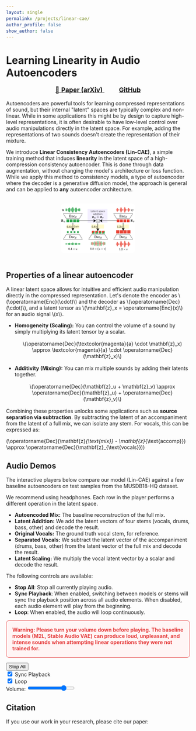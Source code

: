 ```yaml
---
layout: single
permalink: /projects/linear-cae/
author_profile: false
show_author: false
---
```


<style>
  .masthead {
    display: none !important;
  }
</style>




<script>
MathJax = {
  tex: {
    inlineMath: [['\\(', '\\)']],
    displayMath: [['\\[', '\\]']],
    processEscapes: true,
    processEnvironments: true
  },
  options: {
    skipHtmlTags: ['script', 'noscript', 'style', 'textarea', 'pre']
  },
  loader: {
    load: ['[tex]/color']  // Add this
  }
};
</script>
<script src="https://polyfill.io/v3/polyfill.min.js?features=es6"></script>
<script id="MathJax-script" async src="https://cdn.jsdelivr.net/npm/mathjax@3/es5/tex-mml-chtml.js"></script>


<style>
  .masthead {
    display: none !important;
  }
</style>

<link rel="stylesheet" href="{{ '/assets/css/demo_page.css' | relative_url }}">
<link rel="stylesheet" href="{{ '/assets/css/audioplayerstyle.css' | relative_url }}">
<script src="https://unpkg.com/wavesurfer.js@6.6.3/dist/wavesurfer.min.js"></script>


<div class="page__hero">
<h1>Learning Linearity in Audio Autoencoders</h1>
<p align="center" style="margin-top: 1rem; font-size: 1.1rem;">
<a href="https://arxiv.org/abs/2405.10091" style="margin-right: 20px;">
📄 <strong>Paper (arXiv)</strong>
</a>
<!-- | -->
<a href="https://github.com/bernardo-torres/linear-consistency-autoencoders" style="margin-left: 20px;">
<i class="fab fa-fw fa-github"></i> <strong>GitHub</strong>
</a>
</p>
</div>

<!-- Introduction -->

<p>
Autoencoders are powerful tools for learning compressed representations of sound, but their internal "latent" spaces are typically complex and non-linear. While in some applications this might be by design to capture high-level representations, it is often desirable to have low-level control over audio manipulations directly in the latent space. For example, adding the representations of two sounds doesn't create the representation of their mixture.
</p>

<p>
We introduce <strong>Linear Consistency Autoencoders (Lin-CAE)</strong>, a simple training method that induces <strong>linearity</strong> in the latent space of a high-compression consistency autoencoder. This is done through data augmentation, without changing the model's architecture or loss function. While we apply this method to consistency models, a type of autoencoder where the decoder is a generative diffusion model, the approach is general and can be applied to <strong>any</strong> autoencoder architecture. 
</p>

<!-- Central Image -->

<p align="center">
<img src="/documents/images/linear-cae/overview.png" alt="A linear decoder respects latent space scaling (homogeneity) and addition (additivity)." style="max-width: 40%; height: auto; border-radius: 0.5rem; margin: 1rem 0;">
</p>


<h2>Properties of a linear autoencoder</h2>
<p>
A linear latent space allows for intuitive and efficient audio manipulation directly in the compressed representation. Let's denote the encoder as \(\operatorname{Enc}(\cdot)\) and the decoder as \(\operatorname{Dec}(\cdot)\), and a latent tensor as \(\mathbf{z}_x = \operatorname{Enc}(x)\) for an audio signal \(x\).
</p>
<ul>
<li>
<strong>Homogeneity (Scaling):</strong> You can control the volume of a sound by simply multiplying its latent tensor by a scalar.
<div style="text-align: center; margin: 1rem 0;">
\(\operatorname{Dec}(\textcolor{magenta}{a} \cdot \mathbf{z}_x) \approx \textcolor{magenta}{a} \cdot \operatorname{Dec}(\mathbf{z}_x)\)
</div>
</li>
<li>
<strong>Additivity (Mixing):</strong> You can mix multiple sounds by adding their latents together.
<div style="text-align: center; margin: 1rem 0;">
\(\operatorname{Dec}(\mathbf{z}_u + \mathbf{z}_v) \approx \operatorname{Dec}(\mathbf{z}_u) + \operatorname{Dec}(\mathbf{z}_v)\)
</div>
</li>
</ul>

<p>
Combining these properties unlocks some applications such as <strong>source separation via subtraction</strong>. By subtracting the latent of an accompaniment from the latent of a full mix, we can isolate any stem. For vocals, this can be expressed as:

\(\operatorname{Dec}(\mathbf{z}_{\text{mix}} - \mathbf{z}_{\text{accomp}}) \approx \operatorname{Dec}(\mathbf{z}_{\text{vocals}})\)
</p>

<!-- Audio Demos Section -->

<div class="audio-demos-section">
<h2>Audio Demos</h2>

<!-- Model Comparison Table -->

<p>
The interactive players below compare our model (Lin-CAE) against a few baseline autoencoders on test samples from the MUSDB18-HQ dataset.


<!-- Explanation of Operations -->

<p>
We recommend using headphones. Each row in the player performs a different operation in the latent space.
<ul>
<li>
<strong>Autoencoded Mix:</strong> The baseline reconstruction of the full mix. 
</li>
<li>
<strong>Latent Addition:</strong> We add the latent vectors of four stems (vocals, drums, bass, other) and decode the result.
</li>
<li>
<strong>Original Vocals:</strong> The ground truth vocal stem, for reference.
</li>
<li>
<strong>Separated Vocals:</strong> We subtract the latent vector of the accompaniment (drums, bass, other) from the latent vector of the full mix and decode the result.
</li>
<li>
<strong>Latent Scaling:</strong> We multiply the vocal latent vector by a scalar and decode the result.
</li>
</ul>




<p>
  The following controls are available:
</p>
<ul>
  <li><strong>Stop All</strong>: Stop all currently playing audio.</li>
  <li><strong>Sync Playback</strong>: When enabled, switching between models or stems will sync the playback position across all audio elements. When disabled, each audio element will play from the beginning.</li>
  <li><strong>Loop</strong>: When enabled, the audio will loop continuously.</li>
</ul>



<p style="color: #e53e3e; font-weight: bold; border: 1px solid #e53e3e; background-color: #fff5f5; padding: 1rem; border-radius: 0.5rem;">
<strong>Warning:</strong> Please turn your volume down before playing. The baseline models (M2L, Stable Audio VAE) can produce loud, unpleasant, and intense sounds when attempting linear operations they were not trained for.
</p>

  <div class="global-controls">
    <div class="control-group">
      <button id="stopAllButton" class="stop-all-button">Stop All</button>
    </div>
    <div class="control-group">
      <input type="checkbox" id="syncCheckbox" checked>
      <label for="syncCheckbox">Sync Playback</label>
    </div>
    <div class="control-group">
      <input type="checkbox" id="loopCheckbox" checked>
      <label for="loopCheckbox">Loop</label>
    </div>
    <div class="control-group">
      <label for="volumeSlider">Volume:</label>
      <input type="range" id="volumeSlider" class="volume-slider" min="0" max="1" step="0.01" value="0.8">
    </div>
  </div>


  <div id="players-wrapper"></div>
</div>


<script src="{{ '/assets/js/linear-cae_main.js' | relative_url }}" type="module"></script>

## Citation

If you use our work in your research, please cite our paper:


<script>
  document.addEventListener('DOMContentLoaded', function() {
    if (typeof MathJax !== "undefined") {
      // This tells MathJax to find and render all
      // static LaTeX content on the entire page.
      MathJax.typeset();
    }
  });
</script>